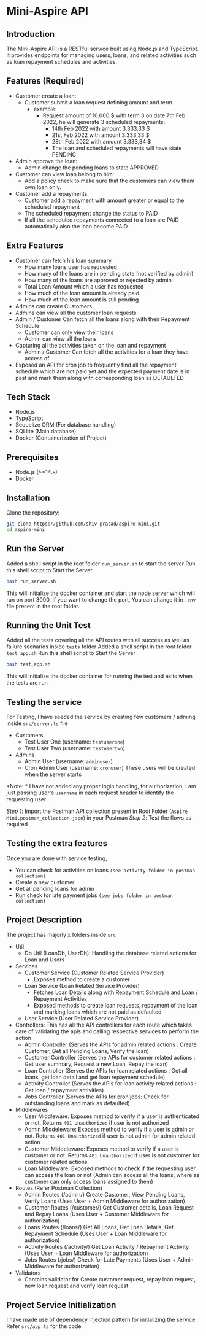 # Mini-Aspire API

## Introduction
The Mini-Aspire API is a RESTful service built using Node.js and TypeScript. It provides endpoints for managing users, loans, and related activities such as loan repayment schedules and activities.

## Features (Required)
- Customer create a loan:
  - Customer submit a loan request defining amount and term
    - example:
      - Request amount of 10.000 $ with term 3 on date 7th Feb 2022, he will generate 3 scheduled repayments:
        - 14th Feb 2022 with amount 3.333,33 $
        - 21st Feb 2022 with amount 3.333,33 $
        - 28th Feb 2022 with amount 3.333,34 $
        - The loan and scheduled repayments will have state PENDING
- Admin approve the loan:
  - Admin change the pending loans to state APPROVED
- Customer can view loan belong to him:
  - Add a policy check to make sure that the customers can view them own loan only.
- Customer add a repayments:
  - Customer add a repayment with amount greater or equal to the scheduled repayment
  - The scheduled repayment change the status to PAID
  - If all the scheduled repayments connected to a loan are PAID automatically also the loan become PAID

## Extra Features
- Customer can fetch his loan summary
  - How many loans user has requested
  - How many of the loans are in pending state (not verified by admin)
  - How many of the loans are approved or rejected by admin
  - Total Loan Amount which a user has requested
  - How much of the loan amount is already paid
  - How much of the loan amount is still pending
- Admins can create Customers
- Admins can view all the customer loan requests
- Admin / Customer Can fetch all the loans along with their Repayment Schedule
  - Customer can only view their loans
  - Admin can view all the loans
- Capturing all the activities taken on the loan and repayment
  - Admin / Customer Can fetch all the activities for a loan they have access of
- Exposed an API for cron job to frequently find all the repayment schedule which are not paid yet and the expected payment date is in past and mark them along with corresponding loan as DEFAULTED

## Tech Stack
- Node.js
- TypeScript
- Sequelize ORM (For database handling)
- SQLlite (Main database)
- Docker (Containerization of Project)

## Prerequisites
- Node.js (>=14.x)
- Docker

## Installation
Clone the repository:
```sh
git clone https://github.com/shiv-prasad/aspire-mini.git
cd aspire-mini
```

## Run the Server
Added a shell script in the root folder `run_server.sh` to start the server
Run this shell script to Start the Server
```sh
bash run_server.sh
```
This will initialize the docker container and start the node server which will run on port 3000.
If you want to change the port, You can change it in `.env` file present in the root folder.

## Running the Unit Test
Added all the tests covering all the API routes with all success as well as failure scenarios inside `tests` folder
Added a shell script in the root folder `test_app.sh`
Run this shell script to Start the Server
```sh
bash test_app.sh
```
This will initialize the docker container for running the test and exits when the tests are run

## Testing the service
For Testing, I have seeded the service by creating few customers / adming inside `src/server.ts` file
- Customers
  - Test User One (username: `testuserone`)
  - Test User Two (username: `testusertwo`)
- Admins
  - Admin User (username: `adminuser`)
  - Cron Admin User (username: `cronuser`)
These users will be created when the server starts

*Note: * I have not added any proper login handling, for authorization, I am just passing user's `username` in each request header to identify the requesting user

*_Step 1_*: Import the Postman API collection present in Root Folder (`Aspire Mini.postman_collection.json`) in your Postman
*_Step 2_*: Test the flows as required

## Testing the extra features
Once you are done with service testing, 
- You can check for activities on loans `(see activity folder in postman collection)`
- Create a new customer
- Get all pending loans for admin
- Run check for late payment jobs `(see jobs folder in postman collection)`

## Project Description
The project has majorly x folders inside `src`
- Util
  - Db Util (LoanDb, UserDb): Handling the database related actions for Loan and Users
- Services
  - Customer Service (Customer Related Service Provider)
    - Exposes method to create a customer
  - Loan Service (Loan Related Service Provider)
    - Fetches Loan Details along with Repayment Schedule and Loan / Repayment Activities
    - Exposed methods to create loan requests, repayment of the loan and marking loans which are not paid as defaulted
  - User Service (User Related Service Provider)
- Controllers: This has all the API controllers for each route which takes care of validating the apis and calling respective services to perform the action
  - Admin Controller (Serves the APIs for admin related actions : Create Customer, Get all Pending Loans, Verify the loan)
  - Customer Controller (Serves the APIs for customer related actions : Get user summary, Request a new Loan, Repay the loan)
  - Loan Controller (Serves the APIs for loan related actions : Get all loans, get loan detail and get loan repayment schedule)
  - Activity Controller (Serves the APIs for loan activity related actions : Get loan / repayment activities)
  - Jobs Controller (Serves the APIs for cron jobs: Check for outstanding loans and mark as defaulted)
- Middlewares
  - User Middleware: Exposes method to verify if a user is authenticated or not. Returns `401 Unauthorized` if user is not authorized
  - Admin Middeleware: Exposes method to verify if a user is admin or not. Returns `401 Unauthorized` if user is not admin for admin related action
  - Customer Middeleware: Exposes method to verify if a user is customer or not. Returns `401 Unauthorized` if user is not customer for customer related actions
  - Loan Middleware: Exposed methods to check if the requesting user can access the loan or not (Admin can access all the loans, where as customer can only access loans assigned to them)
- Routes (Refer Postman Collection)
  - Admin Routes (/admin/) Create Customer, View Pending Loans, Verify Loans (Uses User + Admin Middleware for authorization)
  - Customer Routes (/customer/) Get Customer details, Loan Request and Repay Loans (Uses User + Customer Middleware for authorization)
  - Loans Routes (/loans/) Get All Loans, Get Loan Details, Get Repayment Schedule (Uses User + Loan Middleware for authorization)
  - Activity Routes (/activity/) Get Loan Activity / Repayment Activity (Uses User + Loan Middleware for authorization)
  - Jobs Routes (/jobs/) Check for Late Payments (Uses User + Admin Middleware for authorization)
- Validators
  - Contains validator for Create customer request, repay loan request, new loan request and verify loan request
 
## Project Service Initialization
I have made use of dependency injection pattern for initializing the service. Refer `src/app.ts` for the code

